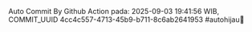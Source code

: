 Auto Commit By Github Action pada: 2025-09-03 19:41:56 WIB, COMMIT_UUID 4cc4c557-4713-45b9-b711-8c6ab2641953 #autohijau🗿
